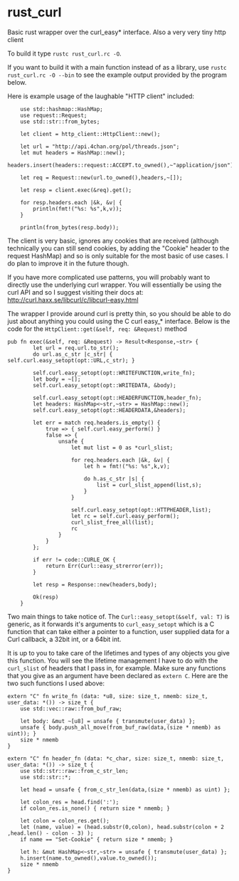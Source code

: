 rust_curl
=========

Basic rust wrapper over the curl_easy* interface. Also a very very tiny http client

To build it type ```rustc rust_curl.rc -O```.

If you want to build it with a main function instead of as a library, use
    ```rustc rust_curl.rc -O --bin``` to see the example output provided
    by the program below.

Here is example usage of the laughable "HTTP client" included:

```
    use std::hashmap::HashMap;
    use request::Request;
    use std::str::from_bytes;
    
    let client = http_client::HttpClient::new();
    
    let url = "http://api.4chan.org/pol/threads.json";
    let mut headers = HashMap::new();
    headers.insert(headers::request::ACCEPT.to_owned(),~"application/json");

    let req = Request::new(url.to_owned(),headers,~[]);
    
    let resp = client.exec(&req).get();
    
    for resp.headers.each |&k, &v| {
        println(fmt!("%s: %s",k,v));
    }
    
    println(from_bytes(resp.body));
```

The client is very basic, ignores any cookies that are received (although
    technically you can still send cookies, by adding the "Cookie" header to
    the request HashMap) and so is only suitable for the most basic of use
    cases. I do plan to improve it in the future though.
    
If you have more complicated use patterns, you will probably want to directly
    use the underlying curl wrapper. You will essentially be using the curl API
    and so I suggest visiting their docs at: 
        http://curl.haxx.se/libcurl/c/libcurl-easy.html

The wrapper I provide around curl is pretty thin, so you should be able to
    do just about anything you could using the C curl easy_* interface. Below is
    the code for the ```HttpClient::get(&self, req: &Request)``` method
    
```
pub fn exec(&self, req: &Request) -> Result<Response,~str> {
        let url = req.url.to_str();
        do url.as_c_str |c_str| { self.curl.easy_setopt(opt::URL,c_str); }
        
        self.curl.easy_setopt(opt::WRITEFUNCTION,write_fn);
        let body = ~[];
        self.curl.easy_setopt(opt::WRITEDATA, &body);
        
        self.curl.easy_setopt(opt::HEADERFUNCTION,header_fn);
        let headers: HashMap<~str,~str> = HashMap::new();
        self.curl.easy_setopt(opt::HEADERDATA,&headers);
        
        let err = match req.headers.is_empty() {
            true => { self.curl.easy_perform() }
            false => { 
                unsafe {
                    let mut list = 0 as *curl_slist;
                    
                    for req.headers.each |&k, &v| {
                        let h = fmt!("%s: %s",k,v);
                        
                        do h.as_c_str |s| {
                            list = curl_slist_append(list,s);
                        }
                    }
                    
                    self.curl.easy_setopt(opt::HTTPHEADER,list);
                    let rc = self.curl.easy_perform();
                    curl_slist_free_all(list);
                    rc
                }
            }
        };
        
        if err != code::CURLE_OK {
            return Err(Curl::easy_strerror(err));
        }
        
        let resp = Response::new(headers,body);
        
        Ok(resp)
    }
```

Two main things to take notice of. The ```Curl::easy_setopt(&self, val: T)```
    is generic, as it forwards it's arguments to ```curl_easy_setopt```
    which is a C function that can take either a pointer to a function,
    user supplied data for a Curl callback, a 32bit int, or a 64bit int.

It is up to you to take care of the lifetimes and types of any objects
    you give this function. You will see the lifetime management I have to
    do with the ```curl_slist``` of headers that I pass in, for example.
    Make sure any functions that you give as an argument have been declared
    as ```extern C```. Here are the two such functions I used above:
    
```
extern "C" fn write_fn (data: *u8, size: size_t, nmemb: size_t, user_data: *()) -> size_t {
    use std::vec::raw::from_buf_raw;
    
    let body: &mut ~[u8] = unsafe { transmute(user_data) };
    unsafe { body.push_all_move(from_buf_raw(data,(size * nmemb) as uint)); }
    size * nmemb
}

extern "C" fn header_fn (data: *c_char, size: size_t, nmemb: size_t, user_data: *()) -> size_t {
    use std::str::raw::from_c_str_len;
    use std::str::*;
    
    let head = unsafe { from_c_str_len(data,(size * nmemb) as uint) };
    
    let colon_res = head.find(':');
    if colon_res.is_none() { return size * nmemb; }
    
    let colon = colon_res.get();
    let (name, value) = (head.substr(0,colon), head.substr(colon + 2 ,head.len() - colon - 3) );
    if name == "Set-Cookie" { return size * nmemb; }
    
    let h: &mut HashMap<~str,~str> = unsafe { transmute(user_data) };
    h.insert(name.to_owned(),value.to_owned());
    size * nmemb
}
```
